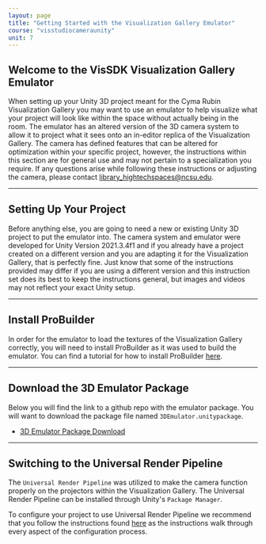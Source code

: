 ```yaml
---
layout: page
title: "Getting Started with the Visualization Gallery Emulator"
course: "visstudiocameraunity"
unit: 7
---
```


## Welcome to the VisSDK Visualization Gallery Emulator

When setting up your Unity 3D project meant for the Cyma Rubin Visualization Gallery you may want to use an emulator to help visualize what your project will look like within the space without actually being in the room. The emulator has an altered version of the 3D camera system to allow it to project what it sees onto an in-editor replica of the Visualization Gallery. The camera has defined features that can be altered for optimization within your specific project, however, the instructions within this section are for general use and may not pertain to a specialization you require. If any questions arise while following these instructions or adjusting the camera, please contact library_hightechspaces@ncsu.edu.

---

## Setting Up Your Project

Before anything else, you are going to need a new or existing Unity 3D project to put the emulator into. The camera system and emulator were developed for Unity Version 2021.3.4f1 and if you already have a project created on a different version and you are adapting it for the Visualization Gallery, that is perfectly fine. Just know that some of the instructions provided may differ if you are using a different version and this instruction set does its best to keep the instructions general, but images and videos may not reflect your exact Unity setup.

---

## Install ProBuilder

In order for the emulator to load the textures of the Visualization Gallery correctly, you will need to install ProBuilder as it was used to build the emulator. You can find a tutorial for how to install ProBuilder [here](https://docs.unity3d.com/Packages/com.unity.probuilder@4.0/manual/installing.html).

---

## Download the 3D Emulator Package

Below you will find the link to a github repo with the emulator package. You will want to download the package file named ```3DEmulator.unitypackage```.

* [3D Emulator Package Download](https://go.ncsu.edu/vissdkunitygithub_emulator)

---

## Switching to the Universal Render Pipeline

The ```Universal Render Pipeline``` was utilized to make the camera function properly on the projectors within the Visualization Gallery. The Universal Render Pipeline can be installed through Unity's ```Package Manager```.

To configure your project to use Universal Render Pipeline we recommend that you follow the instructions found [here](https://www.tomstephensondeveloper.co.uk/post/unity-universal-render-pipeline-urp-initial-setup) as the instructions walk through every aspect of the configuration process.

